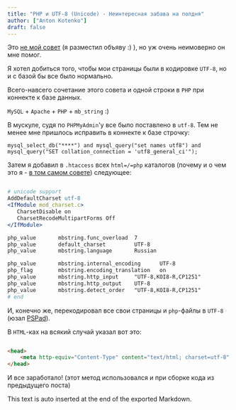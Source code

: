 ```yaml
---
title: "PHP и UTF-8 (Unicode) - Неинтересная забава на полдня"
author: ["Anton Kotenko"]
draft: false
---
```


Это [не мой совет](http://live.julik.nl/2005/03/unicode-php) (я разместил объяву :) ), но уж очень неимоверно он мне помог.

Я хотел добиться того, чтобы мои страницы были в кодировке `UTF-8`, но и с базой бы все было нормально.

Всего-навсего сочетание этого совета и одной строки в `PHP` при коннекте к базе данных.

`MySQL` + `Apache` + `PHP` + `mb_string` :)

В мускуле, судя по `PHPMyAdmin`'у все было поставлено в `utf-8`. Тем не менее мне пришлось исправить в коннекте к базе строчку:

```text
mysql_select_db("****") and mysql_query("set names utf8") and
mysql_query("SET collation_connection = 'utf8_general_ci'");
```

Затем я добавил в `.htaccess` всех `html=/=php` каталогов (почему и о чем это я - [в том самом совете](http://live.julik.nl/2005/03/unicode-php)) следующее:

```apache

# unicode support
AddDefaultCharset utf-8
<IfModule mod_charset.c>
   CharsetDisable on
   CharsetRecodeMultipartForms Off
</IfModule>

php_value       mbstring.func_overload  7
php_value       default_charset         UTF-8
php_value       mbstring.language       Russian

php_value       mbstring.internal_encoding      UTF-8
php_flag        mbstring.encoding_translation   on
php_value       mbstring.http_input     "UTF-8,KOI8-R,CP1251"
php_value       mbstring.http_output    UTF-8
php_value       mbstring.detect_order   "UTF-8,KOI8-R,CP1251"
# end
```

И, конечно же, перекодировал все свои страницы и `php`-файлы в `UTF-8` (юзал [PSPad](http://www.pspad.com/)).

В `HTML`-ках на всякий случай указал вот это:

```html

<head>
    <meta http-equiv="Content-Type" content="text/html; charset=utf-8" />
</head>
```

И все заработало! (этот метод использовался и при сборке кода из предыдущего поста)


This text is auto inserted at the end of the exported Markdown.
